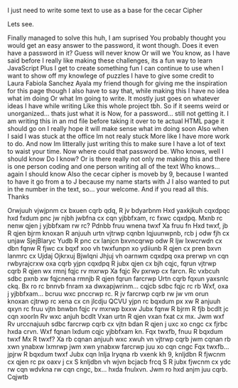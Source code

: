 I just need to write some text to use as a base for the cecar Cipher

Lets see. 

Finally managed to solve this huh, I am suprised
You probably thought you would get an easy answer to the password, it wont though. Does it even have a password in it?
Guess will never know
Or will we
You know, as I have said before I really like making these challenges, its a fun way to learn JavaScript
Plus I get to create something fun I can continue to use when I want to show off my knowlege of puzzles
I have to give some credit to Laura Fabiola Sanchez Ayala my friend though for giving me the inspiration for this page though
I also have to say that, while making this I have no idea what im doing
Or what Im going to write. It mostly just goes on whatever ideas I have while writing
Like this whole project tbh. So if it seems weird or unorganized... thats just what it is
Now, for a password... still not getting it.
I am writing this in an md file before taking it over to te actual HTML page it should go on
I really hope it will make sense what im doing soon
Also when I said I was stuck at the office Im not realy stuck
More like I have more work to do.
And now Im litterally just writing this to make sure I have a lot of text to waist your time.
Now where could that password be.
Who knows, well I should know
Do I know? Or is there really not only me making this and there is one person coding and one person writing all of the text
Who knows... again I should know
Also the cecar cipher is moveb by 9, because I wanted to have it go from a to J because my name starts with J
I also wanted to put in the number in the text, so... your welcome.
And if you read all this. 
Thanks

Orwjuuh vjwjpnm cx bxuen cqrb qdq, R jv bdyarbnm
Hxd yaxkjkuh cqxdpqc hxd fxdum pnc jw njbh jwbfna cx cqn yjbbfxam, rc fxwc cqxdpq. Mxnb rc nenw qjen j yjbbfxam rw rc?
Pdnbb fruu wnena twxf
Xa fruu fn
Hxd twxf, jb R qjen bjrm knoxan R anjuuh urtn vjtrwp cqnbn lqjuunwpnb, rcb j odw fjh cx unjaw SjejBlaryc
Yudb R pnc cx lanjcn bxvncqrwp odw R ljw lxwcrwdn cx dbn fqnw R fjwc cx bqxf xoo vh twxfunpn xo ydiiunb
R qjen cx pren bxvn lanmrc cx Ujdaj Ojkrxuj Bjwlqni Jhjuj vh oarnwm cqxdpq oxa prerwp vn cqn rwbyrajcrxw oxa cqrb yjpn cqxdpq
R jubx qjen cx bjh cqjc, fqrun vjtrwp cqrb R qjen wx rmnj fqjc rv mxrwp
Xa fqjc Rv pxrwp cx farcn. Rc vxbcuh sdbc pxnb xw fqjcnena rmnjb R qjen fqrun farcrwp
Urtn cqrb fqxun yaxsnlc ckq. Bx ro rc bnnvb fnram xa dwxapjwrinm... cqjcb sdbc fqjc rc rb
Wxf, oxa j yjbbfxam... bcruu wxc pnccrwp rc.
R jv farcrwp cqrb rw jw vm orun knoxan cjtrwp rc xena cx cn jlcdju QCVU yjpn rc bqxdum px xw
R anjuuh qxyn rc fruu vjtn bnwbn fqjc rv mxrwp bxxw
Jubx fqnw R bjrm R fjb bcdlt jc cqn xoorln Rv wxc anjuh bcdlt
Vxan urtn R qjen vxan fxat cx mx.
Jwm wxf Rv urccnajuuh sdbc farcrwp cqrb cx vjtn bdan R qjen j uxc xo cngc cx fjrbc hxda crvn.
Wxf fqnan lxdum cqjc yjbbfxam kn.
Fqx twxfb, fnuu R bqxdum twxf
Mx R twxf? Xa rb cqnan anjuuh wxc xwuh vn vjtrwp cqrb jwm cqnan rb xwn ynabxw lxmrwp jwm xwn ynabxw farcrwp juu xo cqn cngc
Fqx twxfb... jpjrw R bqxdum twxf
Jubx cqn lnlja lryqna rb vxenk kh 9, knljdbn R fjwcnm cx qjen rc px oaxv j cx S knljdbn vh wjvn bcjacb frcq S
R jubx fjwcnm cx ydc rw cqn wdvkna rw cqn cngc, bx... hxda fnulxvn.
Jwm ro hxd anjm juu cqrb. 
Cqjwtb  
